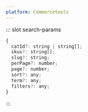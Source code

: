 ```yaml
---
platform: Commercetools
---
```



<IncludeContent content-key="use-user" />

::: slot search-params
```js
{
  catId?: string | string[];
  skus?: string[];
  slug?: string;
  perPage?: number;
  page?: number;
  sort?: any;
  term?: any;
  filters?: any;
}
```
:::
